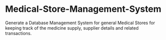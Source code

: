 # Medical-Store-Management-System
Generate a Database Management System for general Medical Stores for keeping track of the medicine supply, supplier details and related transactions. 
